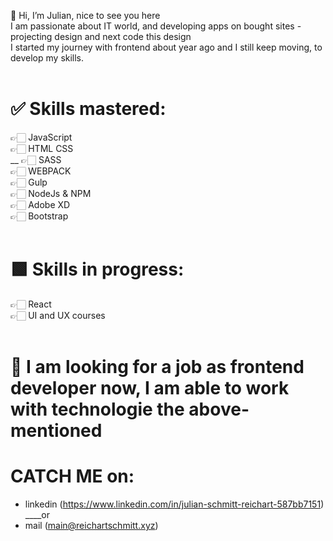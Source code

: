 👋 Hi, I’m Julian, nice to see you here <br />
I am passionate about IT world, and developing apps on bought sites - projecting design and next code this design <br />
I started my journey with frontend about year ago and I still keep moving, to develop my skills. <br />
 <br />
# ✅ Skills mastered: <br />
👉🏻 JavaScript  <br />
👉🏻 HTML CSS  <br />
__ 👉🏻 SASS  <br />
👉🏻 WEBPACK  <br />
👉🏻 Gulp  <br />
👉🏻 NodeJs & NPM  <br />
👉🏻 Adobe XD  <br />
👉🏻 Bootstrap  <br />
 <br />
# 🟩 Skills in progress:
👉🏻 React  <br />
👉🏻 UI and UX courses  <br />
 <br />
# 🔎 I am looking for a job as frontend developer now, I am able to work with technologie the above-mentioned
# CATCH ME on:
- linkedin (https://www.linkedin.com/in/julian-schmitt-reichart-587bb7151)  <br />
____or  <br />
- mail (main@reichartschmitt.xyz)



